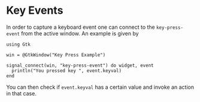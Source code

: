 # Key Events

In order to capture a keyboard event one can connect to the `key-press-event` from the active window. An example is given by
```
using Gtk

win = @GtkWindow("Key Press Example")

signal_connect(win, "key-press-event") do widget, event
  println("You pressed key ", event.keyval)
end
```

You can then check if `event.keyval` has a certain value and invoke an action in that case.

